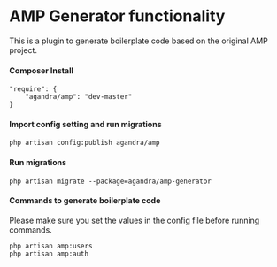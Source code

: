 AMP Generator functionality
============

This is a plugin to generate boilerplate code based on the original AMP project.

#### Composer Install

    "require": {
        "agandra/amp": "dev-master"
    }

#### Import config setting and run migrations

	php artisan config:publish agandra/amp

#### Run migrations
	
	php artisan migrate --package=agandra/amp-generator

#### Commands to generate boilerplate code

Please make sure you set the values in the config file before running commands.

	php artisan amp:users
	php artisan amp:auth